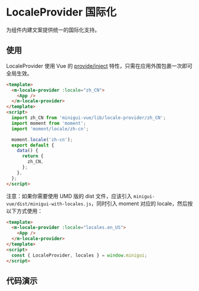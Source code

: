 # LocaleProvider 国际化

为组件内建文案提供统一的国际化支持。

## 使用

LocaleProvider 使用 Vue 的 [provide/inject](https://cn.vuejs.org/v2/api/#provide-inject) 特性，只需在应用外围包裹一次即可全局生效。

```html
<template>
  <m-locale-provider :locale="zh_CN">
    <App />
  </m-locale-provider>
</template>
<script>
  import zh_CN from 'minigui-vue/lib/locale-provider/zh_CN';
  import moment from 'moment';
  import 'moment/locale/zh-cn';

  moment.locale('zh-cn');
  export default {
    data() {
      return {
        zh_CN,
      };
    },
  };
</script>
```


注意：如果你需要使用 UMD 版的 dist 文件，应该引入 `minigui-vue/dist/minigui-with-locales.js`，同时引入 moment 对应的 locale，然后按以下方式使用：

```html
<template>
  <m-locale-provider :locale="locales.en_US">
    <App />
  </m-locale-provider>
</template>
<script>
  const { LocaleProvider, locales } = window.minigui;
</script>
```

## 代码演示
